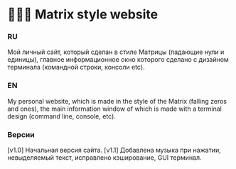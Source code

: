 # 👨🏻‍💻 Matrix style website

### RU 

Мой личный сайт, который сделан в стиле Матрицы (падающие нули и единицы), главное информационное окно которого сделано с дизайном терминала (командной строки, консоли etc).


### EN
My personal website, which is made in the style of the Matrix (falling zeros and ones), the main information window of which is made with a terminal design (command line, console, etc).


### Версии
[v1.0] Начальная версия сайта.
[v1.1] Добавлена музыка при нажатии, невыделяемый текст, исправлено кэширование, GUI терминал.
